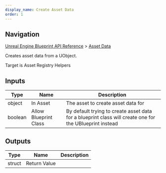 ```yaml
---
display_name: Create Asset Data
order: 1
---
```

## Navigation

[Unreal Engine Blueprint API Reference](https://dev.epicgames.com/documentation/en-us/unreal-engine/BlueprintAPI) > [Asset Data](https://dev.epicgames.com/documentation/en-us/unreal-engine/BlueprintAPI/AssetData)

Creates asset data from a UObject.

Target is Asset Registry Helpers

## Inputs

| Type | Name | Description |
| --- | --- | --- |
| object | In Asset | The asset to create asset data for |
| boolean | Allow Blueprint Class | By default trying to create asset data for a blueprint class will create one for the UBlueprint instead |

## Outputs

| Type | Name | Description |
| --- | --- | --- |
| struct | Return Value |  |
